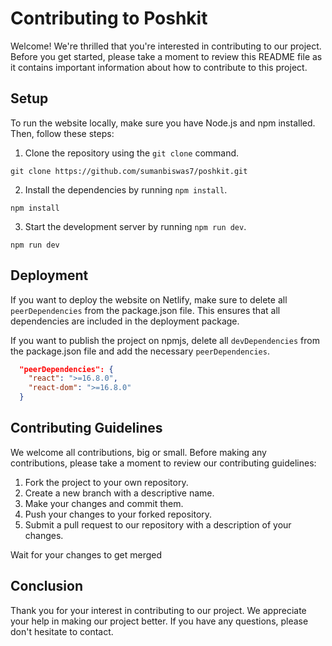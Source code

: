 # Contributing to Poshkit

Welcome! We're thrilled that you're interested in contributing to our project. Before you get started, please take a moment to review this README file as it contains important information about how to contribute to this project.

## Setup

To run the website locally, make sure you have Node.js and npm installed. Then, follow these steps:

1. Clone the repository using the `git clone` command.

```shell
git clone https://github.com/sumanbiswas7/poshkit.git
```

2. Install the dependencies by running `npm install`.

```shell
npm install
```

3. Start the development server by running `npm run dev`.

```shell
npm run dev
```

## Deployment

If you want to deploy the website on Netlify, make sure to delete all `peerDependencies` from the package.json file. This ensures that all dependencies are included in the deployment package.

If you want to publish the project on npmjs, delete all `devDependencies` from the package.json file and add the necessary `peerDependencies`.

```json
  "peerDependencies": {
    "react": ">=16.8.0",
    "react-dom": ">=16.8.0"
  }
```

## Contributing Guidelines

We welcome all contributions, big or small. Before making any contributions, please take a moment to review our contributing guidelines:

1. Fork the project to your own repository.
2. Create a new branch with a descriptive name.
3. Make your changes and commit them.
4. Push your changes to your forked repository.
5. Submit a pull request to our repository with a description of your changes.

Wait for your changes to get merged

## Conclusion

Thank you for your interest in contributing to our project. We appreciate your help in making our project better. If you have any questions, please don't hesitate to contact.

